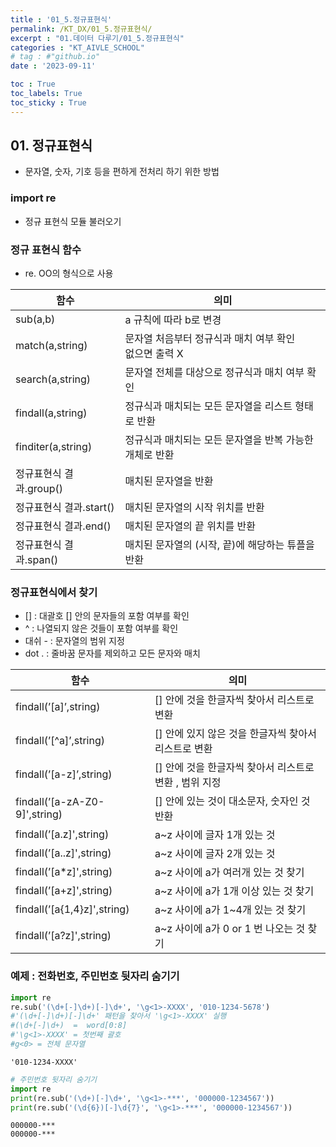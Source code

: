 ```yaml
---
title : '01_5.정규표현식' 
permalink: /KT_DX/01_5.정규표현식/
excerpt : "01.데이터 다루기/01_5.정규표현식"
categories : "KT_AIVLE_SCHOOL"
# tag : #"github.io"
date : '2023-09-11'

toc : True
toc_labels: True
toc_sticky : True
---
```


## 01. 정규표현식

- 문자열, 숫자, 기호 등을 편하게 전처리 하기 위한 방법

### import re

- 정규 표현식 모듈 불러오기

### 정규 표현식 함수

- re. OO의 형식으로 사용

<p></p>

| 함수  | 의미 |
| --- | --- |
| sub(a,b) | a 규칙에 따라 b로 변경 |
| match(a,string) | 문자열 처음부터 정규식과 매치 여부 확인 <br> 없으면 출력 X |
| search(a,string) | 문자열 전체를 대상으로 정규식과 매치 여부 확인 |
| findall(a,string) | 정규식과 매치되는 모든 문자열을 리스트 형태로 반환 |
| finditer(a,string) | 정규식과 매치되는 모든 문자열을 반복 가능한 개체로 반환 |
| 정규표현식 결과.group() | 매치된 문자열을 반환 |
| 정규표현식 결과.start() | 매치된 문자열의 시작 위치를 반환 |
| 정규표현식 결과.end() | 매치된 문자열의 끝 위치를 반환 |
| 정규표현식 결과.span() | 매치된 문자열의 (시작, 끝)에 해당하는 튜플을 반환 |

### 정규표현식에서 찾기 

- [] : 대괄호 [] 안의 문자들의 포함 여부를 확인
- ^ : 나열되지 않은 것들이 포함 여부를 확인
- 대쉬 - : 문자열의 범위 지정
- dot . : 줄바꿈 문자를 제외하고 모든 문자와 매치

<p></p>

| 함수  | 의미 |
| --- | --- |
| findall(’[a]’,string) | [] 안에 것을 한글자씩 찾아서 리스트로 변환  |
| findall(’[^a]’,string) | [] 안에 있지 않은 것을 한글자씩 찾아서 리스트로 변환  |
| findall(’[a-z]’,string) | [] 안에 것을 한글자씩 찾아서 리스트로 변환 , 범위 지정 |
| findall(’[a-zA-Z0-9]',string) | [] 안에 있는 것이 대소문자, 숫자인 것 반환 |
| findall(’[a.z]',string) | a~z 사이에 글자 1개 있는 것 |
| findall(’[a..z]',string) | a~z 사이에 글자 2개 있는 것 |
| findall(’[a*z]',string) | a~z 사이에 a가 여러개 있는 것 찾기 |
| findall(’[a+z]',string) | a~z 사이에 a가 1개 이상 있는 것 찾기 |
| findall(’[a{1,4}z]',string) | a~z 사이에 a가 1~4개 있는 것 찾기 |
| findall(’[a?z]',string) | a~z 사이에 a가 0 or 1 번 나오는 것 찾기 |

### 예제 : 전화번호, 주민번호 뒷자리 숨기기


```python
import re
re.sub('(\d+[-]\d+)[-]\d+', '\g<1>-XXXX', '010-1234-5678')
#'(\d+[-]\d+)[-]\d+' 패턴을 찾아서 '\g<1>-XXXX' 실행
#(\d+[-]\d+)  =  word[0:8]
#'\g<1>-XXXX' = 첫번째 괄호
#g<0> = 전체 문자열
```




    '010-1234-XXXX'




```python
# 주민번호 뒷자리 숨기기
import re
print(re.sub('(\d+)[-]\d+', '\g<1>-***', '000000-1234567'))
print(re.sub('(\d{6})[-]\d{7}', '\g<1>-***', '000000-1234567'))
```

    000000-***
    000000-***
    
